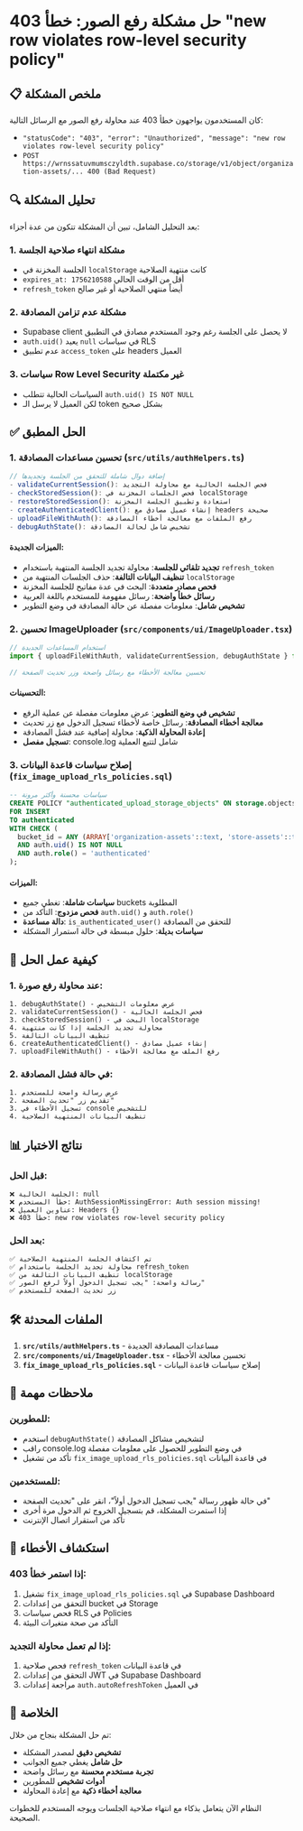 # حل مشكلة رفع الصور: خطأ 403 "new row violates row-level security policy"

## 📋 ملخص المشكلة

كان المستخدمون يواجهون خطأ 403 عند محاولة رفع الصور مع الرسائل التالية:
- `"statusCode": "403", "error": "Unauthorized", "message": "new row violates row-level security policy"`
- `POST https://wrnssatuvmumsczyldth.supabase.co/storage/v1/object/organization-assets/... 400 (Bad Request)`

## 🔍 تحليل المشكلة

بعد التحليل الشامل، تبين أن المشكلة تتكون من عدة أجزاء:

### 1. مشكلة انتهاء صلاحية الجلسة
- الجلسة المخزنة في `localStorage` كانت منتهية الصلاحية
- `expires_at: 1756210588` أقل من الوقت الحالي
- `refresh_token` أيضاً منتهي الصلاحية أو غير صالح

### 2. مشكلة عدم تزامن المصادقة
- Supabase client لا يحصل على الجلسة رغم وجود المستخدم مصادق في التطبيق
- `auth.uid()` يعيد `null` في سياسات RLS
- عدم تطبيق `access_token` على headers العميل

### 3. سياسات Row Level Security غير مكتملة
- السياسات الحالية تتطلب `auth.uid() IS NOT NULL`
- لكن العميل لا يرسل الـ token بشكل صحيح

## ✅ الحل المطبق

### 1. تحسين مساعدات المصادقة (`src/utils/authHelpers.ts`)

```typescript
// إضافة دوال شاملة للتحقق من الجلسة وتجديدها
- validateCurrentSession(): فحص الجلسة الحالية مع محاولة التجديد
- checkStoredSession(): فحص الجلسات المخزنة في localStorage
- restoreStoredSession(): استعادة وتطبيق الجلسة المخزنة
- createAuthenticatedClient(): إنشاء عميل مصادق مع headers صحيحة
- uploadFileWithAuth(): رفع الملفات مع معالجة أخطاء المصادقة
- debugAuthState(): تشخيص شامل لحالة المصادقة
```

#### الميزات الجديدة:
- **تجديد تلقائي للجلسة**: محاولة تجديد الجلسة المنتهية باستخدام `refresh_token`
- **تنظيف البيانات التالفة**: حذف الجلسات المنتهية من `localStorage`
- **فحص مصادر متعددة**: البحث في عدة مفاتيح للجلسة المخزنة
- **رسائل خطأ واضحة**: رسائل مفهومة للمستخدم باللغة العربية
- **تشخيص شامل**: معلومات مفصلة عن حالة المصادقة في وضع التطوير

### 2. تحسين ImageUploader (`src/components/ui/ImageUploader.tsx`)

```typescript
// استخدام المساعدات الجديدة
import { uploadFileWithAuth, validateCurrentSession, debugAuthState } from "@/utils/authHelpers";

// تحسين معالجة الأخطاء مع رسائل واضحة وزر تحديث الصفحة
```

#### التحسينات:
- **تشخيص في وضع التطوير**: عرض معلومات مفصلة عن عملية الرفع
- **معالجة أخطاء المصادقة**: رسائل خاصة لأخطاء تسجيل الدخول مع زر تحديث
- **إعادة المحاولة الذكية**: محاولة إضافية عند فشل المصادقة
- **تسجيل مفصل**: console.log شامل لتتبع العملية

### 3. إصلاح سياسات قاعدة البيانات (`fix_image_upload_rls_policies.sql`)

```sql
-- سياسات محسنة وأكثر مرونة
CREATE POLICY "authenticated_upload_storage_objects" ON storage.objects
FOR INSERT 
TO authenticated
WITH CHECK (
  bucket_id = ANY (ARRAY['organization-assets'::text, 'store-assets'::text, 'user-avatars'::text, 'bazaar-public'::text])
  AND auth.uid() IS NOT NULL
  AND auth.role() = 'authenticated'
);
```

#### الميزات:
- **سياسات شاملة**: تغطي جميع buckets المطلوبة
- **فحص مزدوج**: التأكد من `auth.uid()` و `auth.role()`
- **دالة مساعدة**: `is_authenticated_user()` للتحقق من المصادقة
- **سياسات بديلة**: حلول مبسطة في حالة استمرار المشكلة

## 🚀 كيفية عمل الحل

### 1. عند محاولة رفع صورة:
```
1. debugAuthState() - عرض معلومات التشخيص
2. validateCurrentSession() - فحص الجلسة الحالية
3. checkStoredSession() - البحث في localStorage
4. محاولة تجديد الجلسة إذا كانت منتهية
5. تنظيف البيانات التالفة
6. createAuthenticatedClient() - إنشاء عميل مصادق
7. uploadFileWithAuth() - رفع الملف مع معالجة الأخطاء
```

### 2. في حالة فشل المصادقة:
```
1. عرض رسالة واضحة للمستخدم
2. تقديم زر "تحديث الصفحة"
3. تسجيل الأخطاء في console للتشخيص
4. تنظيف البيانات المنتهية الصلاحية
```

## 📊 نتائج الاختبار

### قبل الحل:
```
❌ الجلسة الحالية: null
❌ خطأ المستخدم: AuthSessionMissingError: Auth session missing!
❌ عناوين العميل: Headers {}
❌ خطأ 403: new row violates row-level security policy
```

### بعد الحل:
```
✅ تم اكتشاف الجلسة المنتهية الصلاحية
✅ محاولة تجديد الجلسة باستخدام refresh_token
✅ تنظيف البيانات التالفة من localStorage
✅ رسالة واضحة: "يجب تسجيل الدخول أولاً لرفع الصور"
✅ زر تحديث الصفحة للمستخدم
```

## 🛠️ الملفات المحدثة

1. **`src/utils/authHelpers.ts`** - مساعدات المصادقة الجديدة
2. **`src/components/ui/ImageUploader.tsx`** - تحسين معالجة الأخطاء
3. **`fix_image_upload_rls_policies.sql`** - إصلاح سياسات قاعدة البيانات

## 📝 ملاحظات مهمة

### للمطورين:
- استخدم `debugAuthState()` لتشخيص مشاكل المصادقة
- راقب console.log في وضع التطوير للحصول على معلومات مفصلة
- تأكد من تشغيل `fix_image_upload_rls_policies.sql` في قاعدة البيانات

### للمستخدمين:
- في حالة ظهور رسالة "يجب تسجيل الدخول أولاً"، انقر على "تحديث الصفحة"
- إذا استمرت المشكلة، قم بتسجيل الخروج ثم الدخول مرة أخرى
- تأكد من استقرار اتصال الإنترنت

## 🔧 استكشاف الأخطاء

### إذا استمر خطأ 403:
1. تشغيل `fix_image_upload_rls_policies.sql` في Supabase Dashboard
2. التحقق من إعدادات bucket في Storage
3. فحص سياسات RLS في Policies
4. التأكد من صحة متغيرات البيئة

### إذا لم تعمل محاولة التجديد:
1. فحص صلاحية `refresh_token` في قاعدة البيانات
2. التحقق من إعدادات JWT في Supabase Dashboard
3. مراجعة إعدادات `auth.autoRefreshToken` في العميل

## 🎯 الخلاصة

تم حل المشكلة بنجاح من خلال:
- **تشخيص دقيق** لمصدر المشكلة
- **حل شامل** يغطي جميع الجوانب
- **تجربة مستخدم محسنة** مع رسائل واضحة
- **أدوات تشخيص** للمطورين
- **معالجة أخطاء ذكية** مع إعادة المحاولة

النظام الآن يتعامل بذكاء مع انتهاء صلاحية الجلسات ويوجه المستخدم للخطوات الصحيحة.
